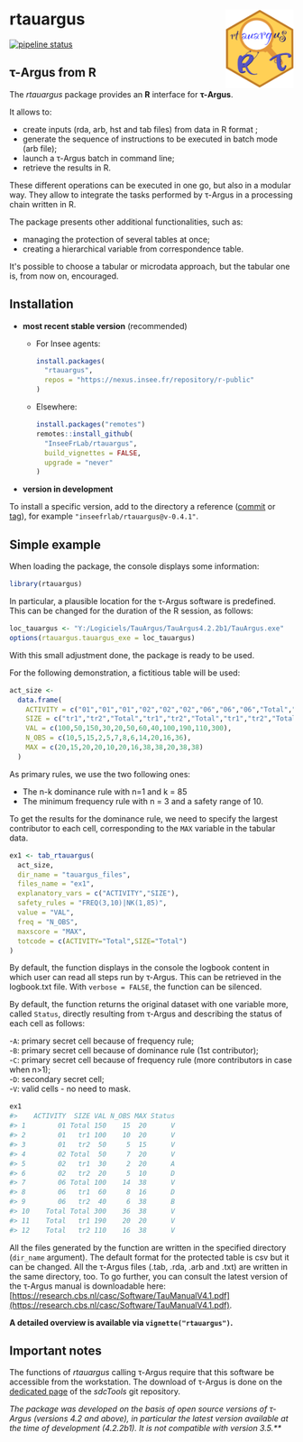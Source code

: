 # rtauargus <a href=' https://inseefrlab.github.io/rtauargus/'><img src='man/figures/rtauargus_logo.png' align="right" height="139" /></a>  

<!-- badges: start -->
[![pipeline status](https://gitlab.insee.fr/outilsconfidentialite/rtauargus/badges/master/pipeline.svg)](https://gitlab.insee.fr/outilsconfidentialite/rtauargus/-/pipelines)
<!-- badges: end -->

<!--![](vignettes/R_logo_small.png) ![](vignettes/TauBall2_small.png)-->

  
## τ-Argus from R

The *rtauargus* package provides an **R** interface for **τ-Argus**.

It allows to:

- create inputs (rda, arb, hst and tab files) from data in R format ;
- generate the sequence of instructions to be executed in batch mode (arb file);
- launch a τ-Argus batch in command line;
- retrieve the results in R.

These different operations can be executed in one go, but also in a modular way.
They allow to integrate the tasks performed by τ-Argus in a processing chain written in R.

The package presents other additional functionalities, such as:  

- managing the protection of several tables at once;
- creating a hierarchical variable from correspondence table.

It's possible to choose a tabular or microdata approach, but the tabular 
one is, from now on, encouraged.

## Installation

* **most recent stable version** (recommended)

  - For Insee agents:  
    ```r
    install.packages(
      "rtauargus",
      repos = "https://nexus.insee.fr/repository/r-public"
    )
    ```
    
  - Elsewhere:
    ```r
    install.packages("remotes")
    remotes::install_github(
      "InseeFrLab/rtauargus",
      build_vignettes = FALSE,
      upgrade = "never"
    )
    ```

* **version in development**

To install a specific version, add to the directory a reference
([commit](https://github.com/inseefrlab/rtauargus/commits/master) or
[tag](https://github.com/inseefrlab/rtauargus/tags)),
for example `"inseefrlab/rtauargus@v-0.4.1"`.

## Simple example

When loading the package, the console displays some information:


```r
library(rtauargus)
```

In particular, a plausible location for the &tau;-Argus software is
predefined. This can be changed for the duration of the R session, as follows:

```r
loc_tauargus <- "Y:/Logiciels/TauArgus/TauArgus4.2.2b1/TauArgus.exe"
options(rtauargus.tauargus_exe = loc_tauargus)
```

With this small adjustment done, the package is ready to be used.

For the following demonstration, a fictitious table will be used:

```r
act_size <-
  data.frame(
    ACTIVITY = c("01","01","01","02","02","02","06","06","06","Total","Total","Total"),
    SIZE = c("tr1","tr2","Total","tr1","tr2","Total","tr1","tr2","Total","tr1","tr2","Total"),
    VAL = c(100,50,150,30,20,50,60,40,100,190,110,300),
    N_OBS = c(10,5,15,2,5,7,8,6,14,20,16,36),
    MAX = c(20,15,20,20,10,20,16,38,38,20,38,38)
  )
```

As primary rules, we use the two following ones:

- The n-k dominance rule with n=1 and k = 85
- The minimum frequency rule with n = 3 and a safety range of 10.

To get the results for the dominance rule, we need to specify the largest 
contributor to each cell, corresponding to the `MAX` variable in the tabular data.

```r
ex1 <- tab_rtauargus(
  act_size,
  dir_name = "tauargus_files",
  files_name = "ex1",
  explanatory_vars = c("ACTIVITY","SIZE"),
  safety_rules = "FREQ(3,10)|NK(1,85)",
  value = "VAL",
  freq = "N_OBS",
  maxscore = "MAX",
  totcode = c(ACTIVITY="Total",SIZE="Total")
)
```

By default, the function displays in the console the logbook content in which
user can read all steps run by &tau;-Argus. This can be retrieved in the logbook.txt file.
With `verbose = FALSE`, the function can be silenced.

By default, the function returns the original dataset with one variable more,
called `Status`, directly resulting from &tau;-Argus and describing the status of
each cell as follows:
  
-`A`: primary secret cell because of frequency rule;  
-`B`: primary secret cell because of dominance rule (1st contributor);  
-`C`: primary secret cell because of frequency rule (more contributors in case when n>1);  
-`D`: secondary secret cell;  
-`V`: valid cells - no need to mask.


```r
ex1
#>    ACTIVITY  SIZE VAL N_OBS MAX Status
#> 1        01 Total 150    15  20      V
#> 2        01   tr1 100    10  20      V
#> 3        01   tr2  50     5  15      V
#> 4        02 Total  50     7  20      V
#> 5        02   tr1  30     2  20      A
#> 6        02   tr2  20     5  10      D
#> 7        06 Total 100    14  38      V
#> 8        06   tr1  60     8  16      D
#> 9        06   tr2  40     6  38      B
#> 10    Total Total 300    36  38      V
#> 11    Total   tr1 190    20  20      V
#> 12    Total   tr2 110    16  38      V
```


All the files generated by the function are written in the specified directory
(`dir_name` argument). 
The default format for the protected table is csv but it can be changed.
All the &tau;-Argus files (.tab, .rda, .arb and .txt) are written in the
same directory, too. To go further, you can consult the latest version of the 
&tau;-Argus manual is downloadable here:
[https://research.cbs.nl/casc/Software/TauManualV4.1.pdf](https://research.cbs.nl/casc/Software/TauManualV4.1.pdf).


**A detailed overview is available via `vignette("rtauargus")`.**

## Important notes

The functions of *rtauargus* calling τ-Argus require that this software be accessible from the workstation. The download of τ-Argus is done on the [dedicated page](https://github.com/sdcTools/tauargus/releases) of the *sdcTools* git repository.

_The package was developed on the basis of open source versions of &tau;-Argus 
(versions 4.2 and above), in particular the latest version available at the 
time of development (4.2.2b1). It is not compatible with version 3.5.**_
